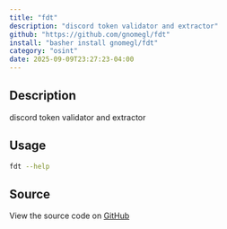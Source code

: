 ```yaml
---
title: "fdt"
description: "discord token validator and extractor"
github: "https://github.com/gnomegl/fdt"
install: "basher install gnomegl/fdt"
category: "osint"
date: 2025-09-09T23:27:23-04:00
---
```



## Description

discord token validator and extractor

## Usage

```bash
fdt --help
```

## Source

View the source code on [GitHub](https://github.com/gnomegl/fdt)
